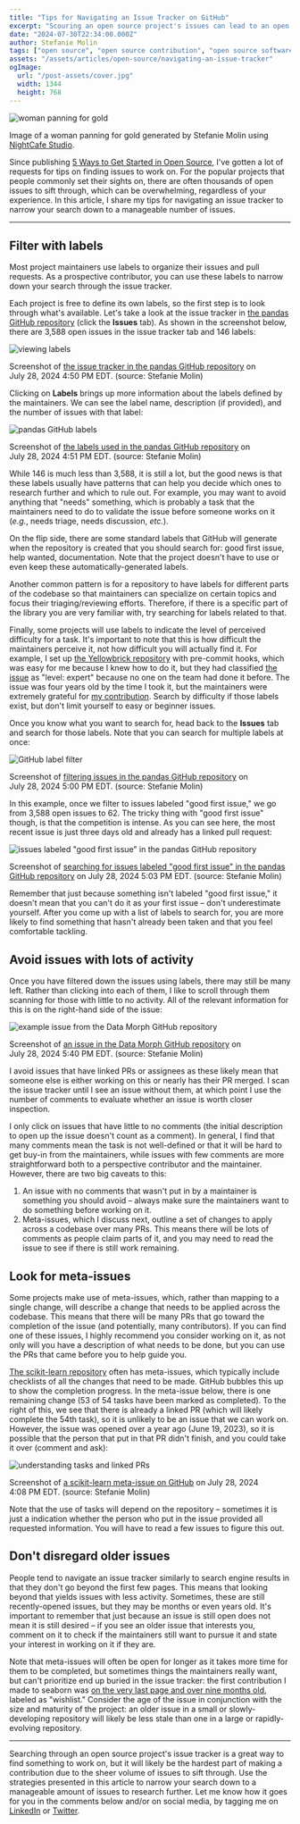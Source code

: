 ```yaml
---
title: "Tips for Navigating an Issue Tracker on GitHub"
excerpt: "Scouring an open source project's issues can lead to an open source contribution, but there is often an overwhelming amount of issues to sift through. In this article, I share my tips for navigating an open source project's issue tracker to find something to work on."
date: "2024-07-30T22:34:00.000Z"
author: Stefanie Molin
tags: ["open source", "open source contribution", "open source software"]
assets: "/assets/articles/open-source/navigating-an-issue-tracker"
ogImage:
  url: "/post-assets/cover.jpg"
  width: 1344
  height: 768
---
```


![woman panning for gold](/post-assets/cover.jpg)

<figcaption>

Image of a woman panning for gold generated by Stefanie Molin using [NightCafe Studio](https://creator.nightcafe.studio/?ru=2MN1aDPMECSkEmpzKUuMHvvxqlY2).

</figcaption>

Since publishing [5 Ways to Get Started in Open Source](/articles/open-source/5-ways-to-get-started-in-open-source/), I've gotten a lot of requests for tips on finding issues to work on. For the popular projects that people commonly set their sights on, there are often thousands of open issues to sift through, which can be overwhelming, regardless of your experience. In this article, I share my tips for navigating an issue tracker to narrow your search down to a manageable number of issues.

---

## Filter with labels

Most project maintainers use labels to organize their issues and pull requests. As a prospective contributor, you can use these labels to narrow down your search through the issue tracker.

Each project is free to define its own labels, so the first step is to look through what's available. Let's take a look at the issue tracker in [the pandas GitHub repository](https://github.com/pandas-dev/pandas/) (click the **Issues** tab). As shown in the screenshot below, there are 3,588 open issues in the issue tracker tab and 146 labels:

![viewing labels](/post-assets/find-labels.png)

<figcaption>

Screenshot of [the issue tracker in the pandas GitHub repository](https://github.com/pandas-dev/pandas/issues) on July&nbsp;28,&nbsp;2024 4:50&nbsp;PM&nbsp;EDT. (source:&nbsp;Stefanie Molin)

</figcaption>

Clicking on **Labels** brings up more information about the labels defined by the maintainers. We can see the label name, description (if provided), and the number of issues with that label:

![pandas GitHub labels](/post-assets/label-descriptions.png)

<figcaption>

Screenshot of [the labels used in the pandas GitHub repository](https://github.com/pandas-dev/pandas/labels) on July&nbsp;28,&nbsp;2024 4:51&nbsp;PM&nbsp;EDT. (source:&nbsp;Stefanie Molin)

</figcaption>

While 146 is much less than 3,588, it is still a lot, but the good news is that these labels usually have patterns that can help you decide which ones to research further and which to rule out. For example, you may want to avoid anything that "needs" something, which is probably a task that the maintainers need to do to validate the issue before someone works on it (*e.g.*, needs triage, needs discussion, *etc.*).

On the flip side, there are some standard labels that GitHub will generate when the repository is created that you should search for: good first issue, help wanted, documentation. Note that the project doesn't have to use or even keep these automatically-generated labels.

Another common pattern is for a repository to have labels for different parts of the codebase so that maintainers can specialize on certain topics and focus their triaging/reviewing efforts. Therefore, if there is a specific part of the library you are very familiar with, try searching for labels related to that.

Finally, some projects will use labels to indicate the level of perceived difficulty for a task. It's important to note that this is how difficult the maintainers perceive it, not how difficult you will actually find it. For example, I set up [the Yellowbrick repository](https://github.com/DistrictDataLabs/yellowbrick) with pre-commit hooks, which was easy for me because I knew how to do it, but they had classified [the issue](https://github.com/DistrictDataLabs/yellowbrick/issues/456) as "level: expert" because no one on the team had done it before. The issue was four years old by the time I took it, but the maintainers were extremely grateful for [my contribution](https://github.com/DistrictDataLabs/yellowbrick/pull/1269). Search by difficulty if those labels exist, but don't limit yourself to easy or beginner issues.

Once you know what you want to search for, head back to the **Issues** tab and search for those labels. Note that you can search for multiple labels at once:

![GitHub label filter](/post-assets/label-filter.png)

<figcaption>

Screenshot of [filtering issues in the pandas GitHub repository](https://github.com/pandas-dev/pandas/issues) on July&nbsp;28,&nbsp;2024 5:00&nbsp;PM&nbsp;EDT. (source:&nbsp;Stefanie Molin)

</figcaption>

In this example, once we filter to issues labeled "good first issue," we go from 3,588 open issues to 62. The tricky thing with "good first issue" though, is that the competition is intense. As you can see here, the most recent issue is just three days old and already has a linked pull request:

![issues labeled "good first issue" in the pandas GitHub repository](/post-assets/good-first-issue.png)

<figcaption>

Screenshot of [searching for issues labeled "good first issue" in the pandas GitHub repository](https://github.com/pandas-dev/pandas/issues?q=is%3Aopen+is%3Aissue+label%3A%22good+first+issue%22) on July&nbsp;28,&nbsp;2024 5:03&nbsp;PM&nbsp;EDT. (source:&nbsp;Stefanie Molin)

</figcaption>

Remember that just because something isn't labeled "good first issue," it doesn't mean that you can't do it as your first issue &ndash; don't underestimate yourself. After you come up with a list of labels to search for, you are more likely to find something that hasn't already been taken and that you feel comfortable tackling.

## Avoid issues with lots of activity

Once you have filtered down the issues using labels, there may still be many left. Rather than clicking into each of them, I like to scroll through them scanning for those with little to no activity. All of the relevant information for this is on the right-hand side of the issue:

![example issue from the Data Morph GitHub repository](/post-assets/issue-activity.png)

<figcaption>

Screenshot of [an issue in the Data Morph GitHub repository](https://github.com/stefmolin/data-morph/issues) on July&nbsp;28,&nbsp;2024 5:40&nbsp;PM&nbsp;EDT. (source:&nbsp;Stefanie Molin)

</figcaption>

I avoid issues that have linked PRs or assignees as these likely mean that someone else is either working on this or nearly has their PR merged. I scan the issue tracker until I see an issue without them, at which point I use the number of comments to evaluate whether an issue is worth closer inspection.

I only click on issues that have little to no comments (the initial description to open up the issue doesn't count as a comment). In general, I find that many comments mean the task is not well-defined or that it will be hard to get buy-in from the maintainers, while issues with few comments are more straightforward both to a perspective contributor and the maintainer. However, there are two big caveats to this:

1. An issue with no comments that wasn't put in by a maintainer is something you should avoid &ndash; always make sure the maintainers want to do something before working on it.
2. Meta-issues, which I discuss next, outline a set of changes to apply across a codebase over many PRs. This means there will be lots of comments as people claim parts of it, and you may need to read the issue to see if there is still work remaining.

## Look for meta-issues

Some projects make use of meta-issues, which, rather than mapping to a single change, will describe a change that needs to be applied across the codebase. This means that there will be many PRs that go toward the completion of the issue (and potentially, many contributors). If you can find one of these issues, I highly recommend you consider working on it, as not only will you have a description of what needs to be done, but you can use the PRs that came before you to help guide you.

[The scikit-learn repository](https://github.com/scikit-learn/scikit-learn) often has meta-issues, which typically include checklists of all the changes that need to be made. GitHub bubbles this up to show the completion progress. In the meta-issue below, there is one remaining change (53 of 54 tasks have been marked as completed). To the right of this, we see that there is already a linked PR (which will likely complete the 54th task), so it is unlikely to be an issue that we can work on. However, the issue was opened over a year ago (June 19, 2023), so it is possible that the person that put in that PR didn't finish, and you could take it over (comment and ask):

![understanding tasks and linked PRs](/post-assets/meta-issue-status.png)

<figcaption>

Screenshot of [a scikit-learn meta-issue on GitHub](https://github.com/scikit-learn/scikit-learn/issues?q=is%3Aopen+label%3A%22good+first+issue%22+label%3AMeta-issue) on July&nbsp;28,&nbsp;2024 4:08&nbsp;PM&nbsp;EDT. (source:&nbsp;Stefanie Molin)

</figcaption>

Note that the use of tasks will depend on the repository &ndash; sometimes it is just a indication whether the person who put in the issue provided all requested information. You will have to read a few issues to figure this out.

## Don't disregard older issues

People tend to navigate an issue tracker similarly to search engine results in that they don't go beyond the first few pages. This means that looking beyond that yields issues with less activity. Sometimes, these are still recently-opened issues, but they may be months or even years old. It's important to remember that just because an issue is still open does not mean it is still desired &ndash; if you see an older issue that interests you, comment on it to check if the maintainers still want to pursue it and state your interest in working on it if they are.

Note that meta-issues will often be open for longer as it takes more time for them to be completed, but sometimes things the maintainers really want, but can't prioritize end up buried in the issue tracker: the first contribution I made to seaborn was [on the very last page and over nine months old](https://github.com/mwaskom/seaborn/issues/2249), labeled as "wishlist." Consider the age of the issue in conjunction with the size and maturity of the project: an older issue in a small or slowly-developing repository will likely be less stale than one in a large or rapidly-evolving repository.

---

Searching through an open source project's issue tracker is a great way to find something to work on, but it will likely be the hardest part of making a contribution due to the sheer volume of issues to sift through. Use the strategies presented in this article to narrow your search down to a manageable amount of issues to research further. Let me know how it goes for you in the comments below and/or on social media, by tagging me on [LinkedIn](https://www.linkedin.com/in/stefanie-molin/) or [Twitter](https://twitter.com/StefanieMolin).
